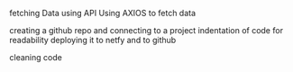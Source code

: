 fetching Data using API 
Using AXIOS to fetch data

creating a github repo and connecting to a project
indentation of code for readability
deploying it to netfy and to github 

cleaning code



